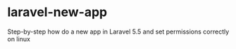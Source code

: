 # laravel-new-app
Step-by-step how do a new app in Laravel 5.5 and set permissions correctly on linux
